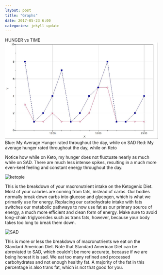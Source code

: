 ```yaml
---
layout: post
title: "Graphs"
date: 2017-05-23 6:00
categories: jekyll update
---
```

HUNGER vs TIME
![hunger graph](/pics/hungergraph.JPG)
Blue: My Average Hunger rated throughout the day, while on SAD
Red: My average hunger rated throughout the day, while on Keto

Notice how while on Keto, my hunger does not fluctuate nearly as much while on SAD. There are much less intense spikes, resulting in a much more even-keel feeling and constant energy throughout the day.



![ketopie](https://www.t-nation.com/system/publishing/article_assets/3400/original/Pie-Chart.jpg?ts=1439410144)

This is the breakdown of your macronutrient intake on the Ketogenic Diet. Most of your calories are coming from fats, instead of carbs. Our bodies normally break down carbs into glucose and glycogen, which is what we primarily use for energy. Replacing our carbohydrate intake with fats switches our metabolic pathways to now use fat as our primary source of energy, a much more efficient and clean form of energy. Make sure to avoid long-chain triglycerides such as trans fats, however, because your body takes too long to break them down.



![SAD](http://cdn.breaknutrition.com/wp-content/uploads/2017/03/standard-american-diet.png)

This is more or less the breakdown of macronutrients we eat on the Standard American Diet. Note that Standard American Diet can be abreviated to SAD, which couldn't be more accurate, because if we are being honest it is sad. We eat too many refined and processed carbohydrates and not enough healthy fat. A majority of the fat in this percentage is also trans fat, which is not that good for you.
